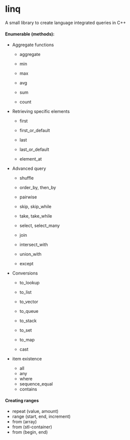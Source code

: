 # linq
A small library to create language integrated queries in C++

#### Enumerable (methods):

+ Aggregate functions

  + aggregate

  + min

  + max

  + avg

  + sum

  + count

    

+ Retrieving specific elements

  + first

  + first_or_default

  + last

  + last_or_default

  + element_at

    

+ Advanced query

  + shuffle

  + order_by, then_by

  + pairwise

  + skip, skip_while

  + take, take_while

  + select, select_many

  + join

  + intersect_with

  + union_with

  + except

    

+ Conversions

  + to_lookup

  + to_list

  + to_vector

  + to_queue

  + to_stack

  + to_set

  + to_map

  + cast

    

+ item existence

  + all
  + any
  + where
  + sequence_equal
  + contains



#### Creating ranges

- repeat (value, amount)
- range (start, end, increment)
- from (array)
- from (stl-container)
- from (begin, end)
